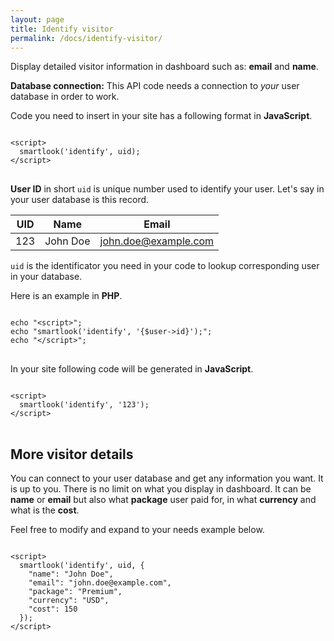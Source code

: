 ```yaml
---
layout: page
title: Identify visitor
permalink: /docs/identify-visitor/
---
```


Display detailed visitor information in dashboard such as: **email** and **name**.

<div class="alert alert-warning">
<strong>Database connection:</strong> This API code needs a connection to <em>your</em> user database in order to work.
</div>

Code you need to insert in your site has a following format in **JavaScript**.

<pre>
<code class="language-javascript">
&lt;script&gt;
  smartlook('identify', uid);
&lt;/script&gt;
</code>
</pre>

**User ID** in short `uid` is unique number used to identify your user. Let's say in your user database is this record. 

| UID | Name | Email |
|---|---|---|
| 123 | John Doe | john.doe@example.com |

`uid` is the identificator you need in your code to lookup corresponding user in your database.

Here is an example in **PHP**.

<pre>
<code class="language-php">
echo "&lt;script&gt;"; 
echo "smartlook('identify', '{$user-&gt;id}');"; 
echo "&lt;/script&gt;";
</code>
</pre>

In your site following code will be generated in **JavaScript**.

<pre>
<code class="language-javascript">
&lt;script&gt; 
  smartlook('identify', '123'); 
&lt;/script&gt;
</code>
</pre>

## More visitor details

You can connect to your user database and get any information you want. It is up to you. There is no limit on what you display in dashboard. It can be **name** or **email** but also what **package** user paid for, in what **currency** and what is the **cost**.

Feel free to modify and expand to your needs example below.

<pre>
<code class="language-javascript">
&lt;script&gt;
  smartlook('identify', uid, {
    "name": "John Doe",
    "email": "john.doe@example.com",
    "package": "Premium",
    "currency": "USD",
    "cost": 150
  });
&lt;/script&gt;
</code>
</pre>